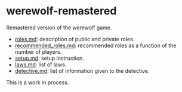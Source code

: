 # werewolf-remastered
Remastered version of the werewolf game.

* [roles.md](roles.md): description of public and private roles.
* [recommended_roles.md](recommended_roles.md): recommended roles as a function of the number of players.
* [setup.md](setup.md): setup instruction.
* [laws.md](laws.md): list of laws.
* [detective.md](detective.md): list of information given to the detective.

This is a work in process.
